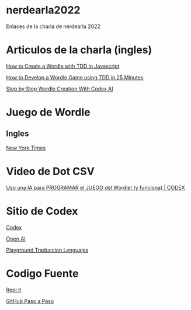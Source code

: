 # nerdearla2022
Enlaces de la charla de nerdearla 2022

# Articulos de la charla (ingles)

[How to Create a Wordle with TDD in Javascript](https://maximilianocontieri.com/how-to-create-a-wordle-with-tdd-in-javascript)

[How to Develop a Wordle Game using TDD in 25 Minutes](https://maximilianocontieri.com/how-to-develop-a-wordle-game-using-tdd-in-25-minutes)

[Step by Step Wordle Creation With Codex AI](https://maximilianocontieri.com/step-by-step-wordle-creation-with-codex-ai)

# Juego de Wordle 

## Ingles

[New York Times](https://www.nytimes.com/games/wordle/index.html)

# Video de Dot CSV

[Uso una IA para PROGRAMAR el JUEGO del Wordle! (y funciona) | CODEX](https://www.youtube.com/watch?v=FQqwynsDs7A)

# Sitio de Codex

[Codex]()

[Open AI](https://beta.openai.com/)

[Playground Traduccion Lenguajes](https://beta.openai.com/playground/p/default-js-to-py?model=code-davinci-002)

# Codigo Fuente

[Repl.it](https://replit.com/@mcsee/Wordle-TDD)

[GitHub Paso a Paso](https://github.com/mcsee/Software-Design-Articles/blob/main/Articles/Wordle/Step%20by%20Step%20Wordle%20Creation%20With%20Codex%20AI/readme.md)
